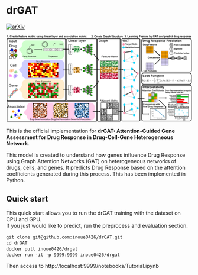 # drGAT

[![arXiv](https://img.shields.io/badge/arXiv-2405.08979-b31b1b.svg)](https://arxiv.org/abs/2405.08979)

![](Figs/Fig1.png)

This is the official implementation for **drGAT: Attention-Guided Gene Assessment for Drug Response in Drug-Cell-Gene Heterogeneous Network**.  

This model is created to understand how genes influence Drug Response using Graph Attention Networks (GAT) on heterogeneous networks of drugs, cells, and genes. It predicts Drug Response based on the attention coefficients generated during this process. This has been implemented in Python.

## Quick start

This quick start allows you to run the drGAT training with the dataset on CPU and GPU.   
If you just would like to predict, run the preprocess and evaluation section.

```shell
git clone git@github.com:inoue0426/drGAT.git
cd drGAT
docker pull inoue0426/drgat
docker run -it -p 9999:9999 inoue0426/drgat
```

Then access to http://localhost:9999/notebooks/Tutorial.ipynb 
